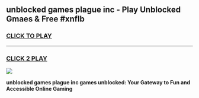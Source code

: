 
## unblocked games plague inc - Play Unblocked Gmaes & Free #xnflb
<h3>
<a href="https://news.freeplayer.one?title=unblocked_games_plague_inc&ref=26F">CLICK TO PLAY</a></h3>
<hr>

<h3>
<a href="https://news.freeplayer.one?title=unblocked_games_plague_inc&ref=26F">CLICK 2 PLAY</a>
  
</h3>

<a href="https://news.freeplayer.one?title=unblocked_games_plague_inc&ref=26F/"><img src="https://clearcache.store/games.png"></a>


**unblocked games plague inc games unblocked: Your Gateway to Fun and Accessible Online Gaming**
